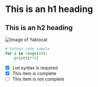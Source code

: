 # This is an h1 heading
## This is an h2 heading

![Image of Yaktocat](https://octodex.github.com/images/yaktocat.png)

```python
# Python code sample
for i in range(10):
    print(i**2)
```

- [x] List syntax is required
- [x] This item is complete
- [ ] This item is not complete

